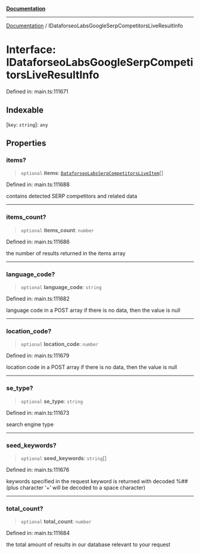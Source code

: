 [**Documentation**](../README.md)

***

[Documentation](../README.md) / IDataforseoLabsGoogleSerpCompetitorsLiveResultInfo

# Interface: IDataforseoLabsGoogleSerpCompetitorsLiveResultInfo

Defined in: main.ts:111671

## Indexable

\[`key`: `string`\]: `any`

## Properties

### items?

> `optional` **items**: [`DataforseoLabsSerpCompetitorsLiveItem`](../classes/DataforseoLabsSerpCompetitorsLiveItem.md)[]

Defined in: main.ts:111688

contains detected SERP competitors and related data

***

### items\_count?

> `optional` **items\_count**: `number`

Defined in: main.ts:111686

the number of results returned in the items array

***

### language\_code?

> `optional` **language\_code**: `string`

Defined in: main.ts:111682

language code in a POST array
if there is no data, then the value is null

***

### location\_code?

> `optional` **location\_code**: `number`

Defined in: main.ts:111679

location code in a POST array
if there is no data, then the value is null

***

### se\_type?

> `optional` **se\_type**: `string`

Defined in: main.ts:111673

search engine type

***

### seed\_keywords?

> `optional` **seed\_keywords**: `string`[]

Defined in: main.ts:111676

keywords specified in the request
keyword is returned with decoded %## (plus character ‘+’ will be decoded to a space character)

***

### total\_count?

> `optional` **total\_count**: `number`

Defined in: main.ts:111684

the total amount of results in our database relevant to your request
